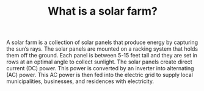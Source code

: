 ---
title: What is a solar farm?
position: 0
type: general
body: A solar farm is a collection of solar panels that produce energy by capturing the sun’s rays. The solar panels are mounted on a racking system that holds them off the ground. Each panel is between 5-15 feet tall and they are set in rows at an optimal angle to collect sunlight. The solar panels create direct current (DC) power. This power is converted by an inverter into alternating (AC) power. This AC power is then fed into the electric grid to supply local municipalities, businesses, and residences with electricity.
---